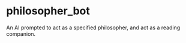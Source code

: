 # philosopher_bot
An AI prompted to act as a specified philosopher, and act as a reading companion. 
